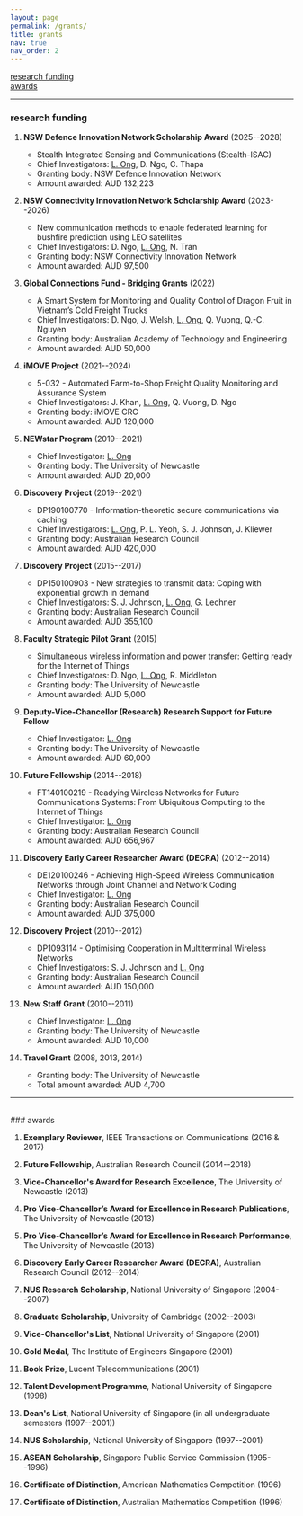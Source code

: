 ```yaml
---
layout: page
permalink: /grants/
title: grants
nav: true
nav_order: 2
---
```


[research funding](#research-funding)  
[awards](#awards)

---

### research funding

1. **NSW Defence Innovation Network Scholarship Award** (2025--2028)
   - Stealth Integrated Sensing and Communications (Stealth-ISAC)
   - Chief Investigators: <ins>L. Ong</ins>, D. Ngo, C. Thapa
   - Granting body: NSW Defence Innovation Network
   - Amount awarded: AUD 132,223

2. **NSW Connectivity Innovation Network Scholarship Award** (2023--2026)
   - New communication methods to enable federated learning for bushfire prediction using LEO satellites
   - Chief Investigators: D. Ngo, <ins>L. Ong</ins>, N. Tran
   - Granting body: NSW Connectivity Innovation Network
   - Amount awarded: AUD 97,500

3. **Global Connections Fund - Bridging Grants** (2022)
   - A Smart System for Monitoring and Quality Control of Dragon Fruit in Vietnam’s Cold Freight Trucks
   - Chief Investigators: D. Ngo, J. Welsh, <ins>L. Ong</ins>, Q. Vuong, Q.-C. Nguyen
   - Granting body: Australian Academy of Technology and Engineering
   - Amount awarded: AUD 50,000

4. **iMOVE Project** (2021--2024)
   - 5-032 - Automated Farm-to-Shop Freight Quality Monitoring and Assurance System
   - Chief Investigators: J. Khan, <ins>L. Ong</ins>, Q. Vuong, D. Ngo
   - Granting body: iMOVE CRC
   - Amount awarded: AUD 120,000

5. **NEWstar Program** (2019--2021)
   - Chief Investigator: <ins>L. Ong</ins>
   - Granting body: The University of Newcastle
   - Amount awarded: AUD 20,000

6. **Discovery Project** (2019--2021)
   - DP190100770 - Information-theoretic secure communications via caching
   - Chief Investigators: <ins>L. Ong</ins>, P. L. Yeoh, S. J. Johnson, J. Kliewer
   - Granting body: Australian Research Council
   - Amount awarded: AUD 420,000

7. **Discovery Project** (2015--2017)
   - DP150100903 - New strategies to transmit data: Coping with exponential growth in demand
   - Chief Investigators: S. J. Johnson, <ins>L. Ong</ins>, G. Lechner
   - Granting body: Australian Research Council
   - Amount awarded: AUD 355,100

8. **Faculty Strategic Pilot Grant** (2015)
   - Simultaneous wireless information and power transfer: Getting ready for the Internet of Things
   - Chief Investigators: D. Ngo, <ins>L. Ong</ins>, R. Middleton
   - Granting body: The University of Newcastle
   - Amount awarded: AUD 5,000

9. **Deputy-Vice-Chancellor (Research) Research Support for Future Fellow**
   - Chief Investigator: <ins>L. Ong</ins>
   - Granting body: The University of Newcastle
   - Amount awarded: AUD 60,000

10. **Future Fellowship** (2014--2018)
    - FT140100219 - Readying Wireless Networks for Future Communications Systems: From Ubiquitous Computing to the Internet of Things
    - Chief Investigator: <ins>L. Ong</ins>
    - Granting body: Australian Research Council
    - Amount awarded: AUD 656,967

11. **Discovery Early Career Researcher Award (DECRA)** (2012--2014)
    - DE120100246 - Achieving High-Speed Wireless Communication Networks through Joint Channel and Network Coding
    - Chief Investigator: <ins>L. Ong</ins>
    - Granting body: Australian Research Council
    - Amount awarded: AUD 375,000

12. **Discovery Project** (2010--2012)
    - DP1093114 - Optimising Cooperation in Multiterminal Wireless Networks
    - Chief Investigators: S. J. Johnson and <ins>L. Ong</ins>
    - Granting body: Australian Research Council
    - Amount awarded: AUD 150,000

13. **New Staff Grant** (2010--2011)
    - Chief Investigator: <ins>L. Ong</ins>
    - Granting body: The University of Newcastle
    - Amount awarded: AUD 10,000

14. **Travel Grant** (2008, 2013, 2014)
    - Granting body: The University of Newcastle
    - Total amount awarded: AUD 4,700

---

<br>
### awards

1. **Exemplary Reviewer**, IEEE Transactions on Communications (2016 & 2017)

2. **Future Fellowship**, Australian Research Council (2014--2018)

3. **Vice-Chancellor's Award for Research Excellence**, The University of Newcastle (2013)

4. **Pro Vice-Chancellor’s Award for Excellence in Research Publications**, The University of Newcastle (2013)

5. **Pro Vice-Chancellor’s Award for Excellence in Research Performance**, The University of Newcastle (2013)

6. **Discovery Early Career Researcher Award (DECRA)**, Australian Research Council (2012--2014)

7. **NUS Research Scholarship**, National University of Singapore (2004--2007)

8. **Graduate Scholarship**, University of Cambridge (2002--2003)

9. **Vice-Chancellor's List**, National University of Singapore (2001)

10. **Gold Medal**, The Institute of Engineers Singapore (2001)

11. **Book Prize**, Lucent Telecommunications (2001)

12. **Talent Development Programme**, National University of Singapore (1998)

13. **Dean's List**, National University of Singapore (in all undergraduate semesters (1997--2001))

14. **NUS Scholarship**, National University of Singapore (1997--2001)

15. **ASEAN Scholarship**, Singapore Public Service Commission (1995--1996)

16. **Certificate of Distinction**, American Mathematics Competition (1996)

17. **Certificate of Distinction**, Australian Mathematics Competition (1996)
